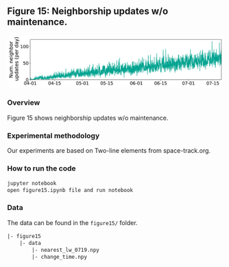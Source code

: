 ## Figure 15: Neighborship updates w/o maintenance.

<div align=center><img src="./figure15.png" width=""></div>

### Overview
Figure 15 shows neighborship updates w/o maintenance.


### Experimental methodology
Our experiments are based on Two-line elements from space-track.org.


### How to run the code
```
jupyter notebook
open figure15.ipynb file and run notebook
```

### Data
The data can be found in the `figure15/` folder.

	|- figure15
		|- data
			|- nearest_lw_0719.npy
			|- change_time.npy